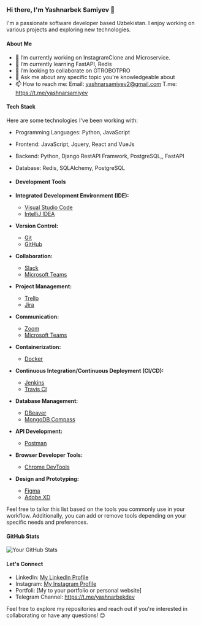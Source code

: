 
### Hi there, I'm Yashnarbek Samiyev 👋

I'm a passionate software developer based Uzbekistan. I enjoy working on various projects and exploring new technologies.

#### About Me

- 🔭 I’m currently working on  InstagramClone and Microservice.
- 🌱 I’m currently learning FastAPI, Redis
- 👯 I’m looking to collaborate on GTROBOTPRO
- 💬 Ask me about any specific topic you're knowledgeable about
- 📫 How to reach me: Email: yashnarsamiyev2@gmail.com T.me: https://t.me/yashnarsamiyev

#### Tech Stack

Here are some technologies I've been working with:

- Programming Languages: Python, JavaScript
- Frontend: JavaScript, Jquery, React and VueJs
- Backend: Python, Django RestAPI Framwork, PostgreSQL,, FastAPI
- Database: Redis, SQLAlchemy, PostgreSQL
- #### Development Tools

- **Integrated Development Environment (IDE):**
  - [Visual Studio Code](https://code.visualstudio.com/)
  - [IntelliJ IDEA](https://www.jetbrains.com/idea/)

- **Version Control:**
  - [Git](https://git-scm.com/)
  - [GitHub](https://github.com/)

- **Collaboration:**
  - [Slack](https://slack.com/)
  - [Microsoft Teams](https://teams.microsoft.com/)

- **Project Management:**
  - [Trello](https://trello.com/)
  - [Jira](https://www.atlassian.com/software/jira)

- **Communication:**
  - [Zoom](https://zoom.us/)
  - [Microsoft Teams](https://teams.microsoft.com/)

- **Containerization:**
  - [Docker](https://www.docker.com/)

- **Continuous Integration/Continuous Deployment (CI/CD):**
  - [Jenkins](https://www.jenkins.io/)
  - [Travis CI](https://travis-ci.org/)

- **Database Management:**
  - [DBeaver](https://dbeaver.io/)
  - [MongoDB Compass](https://www.mongodb.com/try/download/compass)

- **API Development:**
  - [Postman](https://www.postman.com/)

- **Browser Developer Tools:**
  - [Chrome DevTools](https://developers.google.com/web/tools/chrome-devtools)

- **Design and Prototyping:**
  - [Figma](https://www.figma.com/)
  - [Adobe XD](https://www.adobe.com/products/xd.html)

Feel free to tailor this list based on the tools you commonly use in your workflow. Additionally, you can add or remove tools depending on your specific needs and preferences.


#### GitHub Stats

![Your GitHub Stats](https://github-readme-stats.vercel.app/api?username=Yashnarbek-Samiyev&show_icons=true&hide_border=true)

#### Let's Connect

- LinkedIn: [My LinkedIn Profile](https://www.linkedin.com/in/yashnarbek-samiyev/)
- Instagram: [My Instagram Profile](https://www.instagram.com/samiyevyashnarbek/)
- Portfoli: [My to your portfolio or personal website]
- Telegram Channel: https://t.me/yashnarbekdev

Feel free to explore my repositories and reach out if you're interested in collaborating or have any questions! 😊
